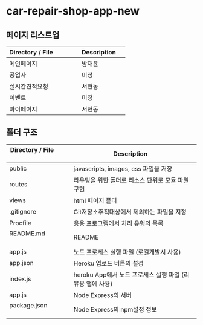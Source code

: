 # car-repair-shop-app-new

## 페이지 리스트업

| Directory / File               | Description      |
| ----------------------- | ---------------- |
| 메인페이지                  | 방재윤 |
| 공업사                  | 미정 |
| 실시간견적요청                  | 서현동 |
| 이벤트                  | 미정 |
| 마이페이지                  | 서현동 |


## 폴더 구조

| Directory / File               | Description      |
| ----------------------- | ---------------- |
| public                  | javascripts, images, css 파일을 저장 |
| routes                  | 라우팅을 위한 폴더로 리소스 단위로 모듈 파일 구현 |
| views                  | html 페이지 폴더 |
| .gitignore                  | Git저장소추적대상에서 제외하는 파일을 지정 |
| Procfile                  | 응용 프로그램에서 처리 유형의 목록 |
| README.md                 | README |
| app.js                  | 노드 프로세스 실행 파일 (로컬개발시 사용) |
| app.json                  | Heroku 업로드 버튼의 설정 |
| index.js                  | heroku App에서 노드 프로세스 실행 파일 (리뷰용 앱에 사용) |
| app.js                  | Node Express의 서버 |
| package.json                  | Node Express의 npm설정 정보 |
